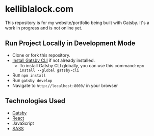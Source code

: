 # kelliblalock.com

This repository is for my website/portfolio being built with Gatsby. It's a work in progress and is not online yet.

## Run Project Locally in Development Mode

* Clone or fork this repository.
* [Install Gatsby CLI](https://www.gatsbyjs.org/tutorial/part-zero/#install-gatsby-cli) if not already installed. 
  * To install Gatsby CLI globally, you can use this command: `npm install --global gatsby-cli`
* Run `npm install`
* Run `gatsby develop` 
* Navigate to `http://localhost:8000/` in your browser

## Technologies Used

* [Gatsby](https://www.gatsbyjs.org/)
* [React](https://reactjs.org/)
* JavaScript
* [SASS](https://sass-lang.com/)
